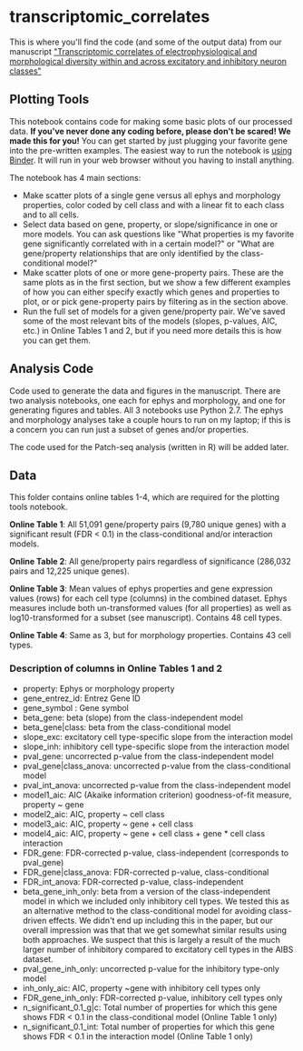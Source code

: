 # transcriptomic_correlates

This is where you'll find the code (and some of the output data) from our manuscript ["Transcriptomic correlates of electrophysiological and morphological diversity within and across excitatory and inhibitory neuron classes"][manuscript]

[manuscript]: https://doi.org/10.1371/journal.pcbi.1007113

## Plotting Tools 
 
This notebook contains code for making some basic plots of our processed data. **If you've never done any coding before, please don't be scared! We made this for you!** You can get started by just plugging your favorite gene into the pre-written examples. The easiest way to run the notebook is [using Binder][binder]. It will run in your web browser without you having to install anything.

[binder]: https://mybinder.org/v2/gh/PavlidisLab/transcriptomic_correlates/master?filepath=Plotting%20Tools.ipynb

The notebook has 4 main sections: 

- Make scatter plots of a single gene versus all ephys and morphology properties, color coded by cell class and with a linear fit to each class and to all cells. 
- Select data based on gene, property, or slope/significance in one or more models. You can ask questions like "What properties is my favorite gene significantly correlated with in a certain model?" or "What are gene/property relationships that are only identified by the class-conditional model?"
- Make scatter plots of one or more gene-property pairs. These are the same plots as in the first section, but we show a few different examples of how you can either specify exactly which genes and properties to plot, or or pick gene-property pairs by filtering as in the section above.  
- Run the full set of models for a given gene/property pair. We've saved some of the most relevant bits of the models (slopes, p-values, AIC, etc.) in Online Tables 1 and 2, but if you need more details this is how you can get them.

## Analysis Code 
 
Code used to generate the data and figures in the manuscript. There are two analysis notebooks, one each for ephys and morphology, and one for generating figures and tables. All 3 notebooks use Python 2.7. The ephys and morphology analyses take a couple hours to run on my laptop; if this is a concern you can run just a subset of genes and/or properties.

The code used for the Patch-seq analysis (written in R) will be added later.

## Data  

This folder contains online tables 1-4, which are required for the plotting tools notebook.

**Online Table 1**: All 51,091 gene/property pairs (9,780 unique genes) with a significant result (FDR < 0.1) in the class-conditional and/or interaction models.

**Online Table 2**: All gene/property pairs regardless of significance (286,032 pairs and 12,225 unique genes).

**Online Table 3**: Mean values of ephys properties and gene expression values (rows) for each cell type (columns) in the combined dataset. Ephys measures include both un-transformed values (for all properties) as well as log10-transformed for a subset (see manuscript). Contains 48 cell types.

**Online Table 4**: Same as 3, but for morphology properties. Contains 43 cell types.

### Description of columns in Online Tables 1 and 2

- property: Ephys or morphology property  
- gene\_entrez\_id: Entrez Gene ID  
- gene_symbol : Gene symbol  
- beta_gene: beta (slope) from the class-independent model  
- beta_gene|class: beta from the class-conditional model  
- slope_exc: excitatory cell type-specific slope from the interaction model  
- slope_inh: inhibitory cell type-specific slope from the interaction model  
- pval_gene: uncorrected p-value from the class-independent model       
- pval\_gene|class\_anova: uncorrected p-value from the class-conditional model  
- pval\_int\_anova: uncorrected p-value from the class-independent model    
- model1_aic: AIC (Akaike information criterion) goodness-of-fit measure, property ~ gene     
- model2_aic: AIC, property ~ cell class  
- model3_aic: AIC, property ~ gene + cell class  
- model4_aic: AIC, property ~ gene + cell class + gene * cell class interaction  
- FDR\_gene: FDR-corrected p-value, class-independent (corresponds to pval_gene)  
- FDR\_gene|class\_anova: FDR-corrected p-value, class-conditional  
- FDR\_int\_anova: FDR-corrected p-value, class-independent  
- beta\_gene\_inh_only: beta from a version of the class-independent model in which we included only inhibitory cell types. We tested this as an alternative method to the class-conditional model for avoiding class-driven effects. We didn't end up including this in the paper, but our overall impression was that that we get somewhat similar results using both approaches. We suspect that this is largely a result of the much larger number of inhibitory compared to excitatory cell types in the AIBS dataset.  
- pval\_gene\_inh_only: uncorrected p-value for the inhibitory type-only model  
- inh\_only\_aic: AIC, property ~gene with inhibitory cell types only  
- FDR\_gene\_inh_only: FDR-corrected p-value, inhibitory cell types only  
- n\_significant\_0.1\_g|c: Total number of properties for which this gene shows FDR < 0.1 in the class-conditional model  (Online Table 1 only)  
- n\_significant\_0.1\_int: Total number of properties for which this gene shows FDR < 0.1 in the interaction model (Online Table 1 only)  
